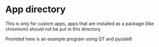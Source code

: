 # App directory

This is only for custom apps, apps that are installed as a package (like chromium) should not be put in this directory

Provided here is an example program using QT and pyside6